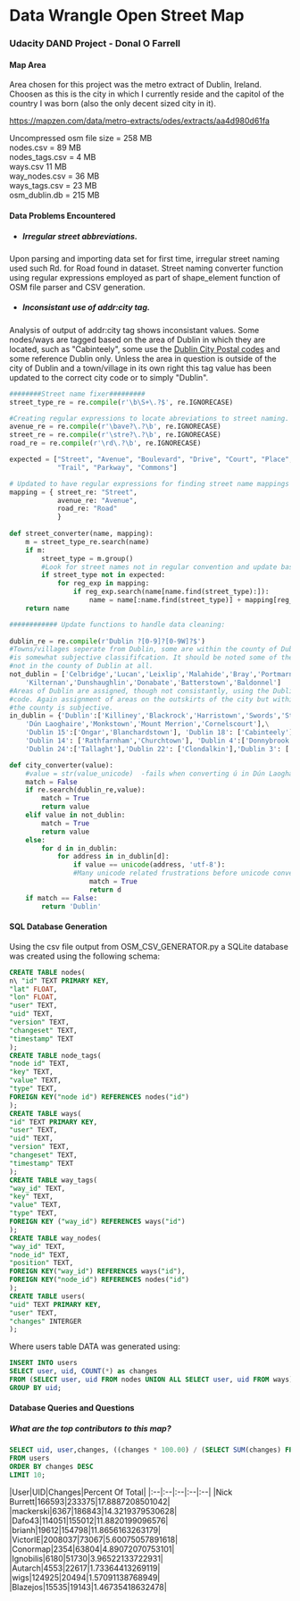
# Data Wrangle Open Street Map
### Udacity DAND Project - Donal O Farrell

#### Map Area
Area chosen for this project was the metro extract of Dublin, Ireland. Choosen as this is the city in which I currently reside and the capitol of the country I was born (also the only decent sized city in it).

https://mapzen.com/data/metro-extracts/odes/extracts/aa4d980d61fa

Uncompressed osm file size = 258 MB  
nodes.csv = 89 MB  
nodes_tags.csv = 4 MB  
ways.csv 11 MB  
way_nodes.csv = 36 MB  
ways_tags.csv = 23 MB  
osm_dublin.db = 215 MB  


#### Data Problems Encountered

* ##### Irregular street abbreviations.
Upon parsing and importing data set for first time, irregular street naming used such Rd. for Road found in dataset. Street naming converter function using regular expressions employed as part of shape_element function of OSM file parser and CSV generation.

* ##### Inconsistant use of addr:city tag.
Analysis of output of addr:city tag shows inconsistant values. Some nodes/ways are tagged based on the area of Dublin in which they are located, such as "Cabinteely", some use the [Dublin City Postal codes](https://en.wikipedia.org/wiki/List_of_Dublin_postal_districts) and some reference Dublin only. Unless the area in question is outside of the city of Dublin and a town/village in its own right this tag value has been updated to the correct city code or to simply "Dublin". 


```python
########Street name fixer#########
street_type_re = re.compile(r'\b\S+\.?$', re.IGNORECASE)

#Creating regular expressions to locate abreviations to street naming.
avenue_re = re.compile(r'\bave?\.?\b', re.IGNORECASE)
street_re = re.compile(r'\stre?\.?\b', re.IGNORECASE)
road_re = re.compile(r'\rd\.?\b', re.IGNORECASE)

expected = ["Street", "Avenue", "Boulevard", "Drive", "Court", "Place", "Square", "Lane", "Road", 
            "Trail", "Parkway", "Commons"]

# Updated to have regular expressions for finding street name mappings
mapping = { street_re: "Street",
            avenue_re: "Avenue",
            road_re: "Road"
            }
            
def street_converter(name, mapping):
    m = street_type_re.search(name)
    if m:
        street_type = m.group()
        #Look for street names not in regular convention and update based on re mapping
        if street_type not in expected:
            for reg_exp in mapping:
                if reg_exp.search(name[name.find(street_type):]):
                    name = name[:name.find(street_type)] + mapping[reg_exp]               
    return name
```


```python
############ Update functions to handle data cleaning:  
      
dublin_re = re.compile(r'Dublin ?[0-9]?[0-9W]?$')
#Towns/villages seperate from Dublin, some are within the county of Dublin so this
#is somewhat subjective classififcation. It should be noted some of these towns are
#not in the county of Dublin at all.
not_dublin = ['Celbridge','Lucan','Leixlip','Malahide','Bray','Portmarnock',\
    'Kilternan','Dunshaughlin','Donabate','Batterstown','Baldonnel']
#Areas of Dublin are assigned, though not consistantly, using the Dublin area
#code. Again assignment of areas on the outskirts of the city but within 
#the county is subjective.
in_dublin = {'Dublin':['Killiney','Blackrock','Harristown','Swords','Stillorgan',\
    'Dún Laoghaire','Monkstown','Mount Merrion','Cornelscourt'],\
    'Dublin 15':['Ongar','Blanchardstown'], 'Dublin 18': ['Cabinteely'],\
    'Dublin 14': ['Rathfarnham','Churchtown'], 'Dublin 4':['Donnybrook'],\
    'Dublin 24':['Tallaght'],'Dublin 22': ['Clondalkin'],'Dublin 3': ['Clontarf'] }

def city_converter(value):
    #value = str(value_unicode)  -fails when converting ú in Dún Laoghaire
    match = False
    if re.search(dublin_re,value):
        match = True
        return value
    elif value in not_dublin:
        match = True
        return value
    else:
        for d in in_dublin:
            for address in in_dublin[d]:
                if value == unicode(address, 'utf-8'): 
                #Many unicode related frustrations before unicode converter was added due to non-equality of unicode and stings.
                    match = True
                    return d           
    if match == False:        
        return 'Dublin'
```

#### SQL Database Generation

Using the csv file output from OSM_CSV_GENERATOR.py a SQLite database was created using the following schema:
```SQL
CREATE TABLE nodes(
n\ "id" TEXT PRIMARY KEY,
"lat" FLOAT,
"lon" FLOAT,
"user" TEXT,
"uid" TEXT,
"version" TEXT,
"changeset" TEXT,
"timestamp" TEXT
);
CREATE TABLE node_tags(
"node id" TEXT,
"key" TEXT,
"value" TEXT,
"type" TEXT,
FOREIGN KEY("node id") REFERENCES nodes("id")
);
CREATE TABLE ways(
"id" TEXT PRIMARY KEY,
"user" TEXT,
"uid" TEXT,
"version" TEXT,
"changeset" TEXT,
"timestamp" TEXT
);
CREATE TABLE way_tags(
"way_id" TEXT,
"key" TEXT,
"value" TEXT,
"type" TEXT,
FOREIGN KEY ("way_id") REFERENCES ways("id")
);
CREATE TABLE way_nodes(
"way_id" TEXT,
"node_id" TEXT,
"position" TEXT,
FOREIGN KEY("way_id") REFERENCES ways("id"),
FOREIGN KEY("node_id") REFERENCES nodes("id")
);
CREATE TABLE users(
"uid" TEXT PRIMARY KEY,
"user" TEXT,
"changes" INTERGER
);
```
Where users table DATA was generated using:
```SQL
INSERT INTO users
SELECT user, uid, COUNT(*) as changes
FROM (SELECT user, uid FROM nodes UNION ALL SELECT user, uid FROM ways)
GROUP BY uid;
```




#### Database Queries and Questions

##### What are the top contributors to this map?

```SQL
SELECT uid, user,changes, ((changes * 100.00) / (SELECT SUM(changes) FROM users)) AS Percentage_Changes 
FROM users 
ORDER BY changes DESC 
LIMIT 10;
```
|User|UID|Changes|Percent Of Total|
|:--|:--|:--|:--|:--|
|Nick Burrett|166593|233375|17.8887208501042|
|mackerski|6367|186843|14.3219379530628|
|Dafo43|114051|155012|11.8820199096576|
|brianh|19612|154798|11.8656163263179|
|VictorIE|2008037|73067|5.60075057891618|
|Conormap|2354|63804|4.89072070753101|
|Ignobilis|6180|51730|3.96522133722931|
|Autarch|4553|22617|1.73364413269119|
|wigs|124925|20494|1.57091138768949|
|Blazejos|15535|19143|1.46735418632478|



```python

```
